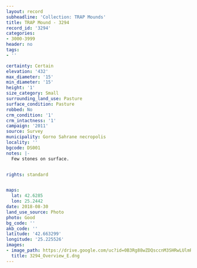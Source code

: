 ```yaml
---
layout: record
subheadline: 'Collection: TRAP Mounds'
title: TRAP Mound - 3294
record_id: '3294'
categories:
- 3000-3999
header: no
tags:
- ''

certainty: Certain
elevation: '432'
max_diameter: '15'
min_diameter: '15'
height: '1'
size_category: Small
surrounding_land_use: Pasture
surface_condition: Pasture
robbed: No
crm_condition: '1'
crm_intactness: '1'
campaign: '2011'
source: Survey
municipality: Gorno Sahrane necropolis
locality: ''
bgcode: DS001
notes: |-
  Few stones on surface.


rights: standard


maps:
  lat: 42.6285
  lon: 25.2442
date: 2018-08-30
land_use_source: Photo
photo: Good
bg_code: ''
akb_code: ''
latitude: '42.663299'
longitude: '25.225526'
images:
- image_path: https://drive.google.com/uc?id=0B3Rg88wZDQsccnM3SHRwLUlmRnc
  title: 3294_Overview_E.dng
---
```

